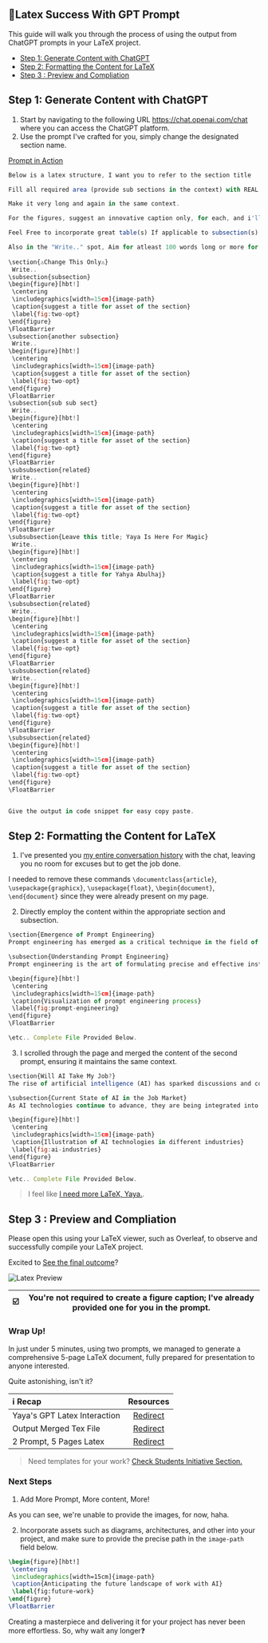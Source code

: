 ## 🤖Latex Success With GPT Prompt

This guide will walk you through the process of using the output from ChatGPT prompts in your LaTeX project.

- [Step 1: Generate Content with ChatGPT](#step-1-generate-content-with-chatgpt)
- [Step 2: Formatting the Content for LaTeX](#step-2-formatting-the-content-for-latex)
- [Step 3 : Preview and Compliation](#step-3--preview-and-compliation)


## Step 1: Generate Content with ChatGPT

1. Start by navigating to the following URL https://chat.openai.com/chat where you can access the ChatGPT platform.
2. Use the prompt I've crafted for you, simply change the designated section name.

[Prompt in Action](https://chat.openai.com/share/4fe9d0ca-b104-4eea-b904-9b0a6c7360d5)

```js
Below is a latex structure, I want you to refer to the section title  

Fill all required area (provide sub sections in the context) with REAL content

Make it very long and again in the same context.

For the figures, suggest an innovative caption only, for each, and i'll include the assets myself.

Feel Free to incorporate great table(s) If applicable to subsection(s) to mix the structure.

Also in the "Write.." spot, Aim for atleast 100 words long or more for each.
 
\section{⚠️Change This Only⚠️}
 Write..
\subsection{subsection}
\begin{figure}[hbt!]
 \centering
 \includegraphics[width=15cm]{image-path}
 \caption{suggest a title for asset of the section}
 \label{fig:two-opt}
\end{figure}
\FloatBarrier
\subsection{another subsection}
 Write..
\begin{figure}[hbt!]
 \centering
 \includegraphics[width=15cm]{image-path}
 \caption{suggest a title for asset of the section}
 \label{fig:two-opt}
\end{figure}
\FloatBarrier
\subsection{sub sub sect}
 Write..
\begin{figure}[hbt!]
 \centering
 \includegraphics[width=15cm]{image-path}
 \caption{suggest a title for asset of the section}
 \label{fig:two-opt}
\end{figure}
\FloatBarrier
\subsubsection{related}
 Write..
\begin{figure}[hbt!]
 \centering
 \includegraphics[width=15cm]{image-path}
 \caption{suggest a title for asset of the section}
 \label{fig:two-opt}
\end{figure}
\FloatBarrier
\subsubsection{Leave this title; Yaya Is Here For Magic}
 Write..
\begin{figure}[hbt!]
 \centering
 \includegraphics[width=15cm]{image-path}
 \caption{suggest a title for Yahya Abulhaj}
 \label{fig:two-opt}
\end{figure}
\FloatBarrier
\subsubsection{related}
 Write..
\begin{figure}[hbt!]
 \centering
 \includegraphics[width=15cm]{image-path}
 \caption{suggest a title for asset of the section}
 \label{fig:two-opt}
\end{figure}
\FloatBarrier
\subsubsection{related}
 Write..
\begin{figure}[hbt!]
 \centering
 \includegraphics[width=15cm]{image-path}
 \caption{suggest a title for asset of the section}
 \label{fig:two-opt}
\end{figure}
\FloatBarrier
\subsubsection{related}
\begin{figure}[hbt!]
 \centering
 \includegraphics[width=15cm]{image-path}
 \caption{suggest a title for asset of the section}
 \label{fig:two-opt}
\end{figure}
\FloatBarrier


Give the output in code snippet for easy copy paste.
```

## Step 2: Formatting the Content for LaTeX

1. I've presented you [my entire conversation history](https://chat.openai.com/share/2754c1e6-7c80-4199-96e6-73c3cbea7ebe) with the chat, leaving you no room for excuses but to get the job done.


I needed to remove these commands `\documentclass{article}`, `\usepackage{graphicx}`, `\usepackage{float}`, `\begin{document}`, `\end{document}` since they were already present on my page. 


2. Directly employ the content within the appropriate section and subsection.

```js
\section{Emergence of Prompt Engineering}
Prompt engineering has emerged as a critical technique in the field of natural language processing. It involves carefully crafting prompts or instructions to guide language models' responses. This section explores the various aspects of prompt engineering and its significance in improving model outputs.

\subsection{Understanding Prompt Engineering}
Prompt engineering is the art of formulating precise and effective instructions for language models. It requires a deep understanding of the model's behavior and its biases. Researchers and practitioners often experiment with different prompts to achieve desired outcomes. Techniques such as prompt templates, role-playing, and domain-specific instructions fall under this category.

\begin{figure}[hbt!]
 \centering
 \includegraphics[width=15cm]{image-path}
 \caption{Visualization of prompt engineering process}
 \label{fig:prompt-engineering}
\end{figure}
\FloatBarrier

\etc.. Complete File Provided Below.
```

3. I scrolled through the page and merged the content of the second prompt, ensuring it maintains the same context.

```js
\section{Will AI Take My Job?}
The rise of artificial intelligence (AI) has sparked discussions and concerns about its potential impact on the job market. This section delves into the complex topic of whether AI will replace human jobs and explores various perspectives and factors associated with this issue.

\subsection{Current State of AI in the Job Market}
As AI technologies continue to advance, they are being integrated into various industries and sectors. From manufacturing to customer service, AI-powered solutions are becoming more prevalent, automating tasks that were traditionally performed by humans.

\begin{figure}[hbt!]
 \centering
 \includegraphics[width=15cm]{image-path}
 \caption{Illustration of AI technologies in different industries}
 \label{fig:ai-industries}
\end{figure}
\FloatBarrier

\etc.. Complete File Provided Below.
```

> I feel like [I need more LaTeX, Yaya.](learntex.md).

## Step 3 : Preview and Compliation

Please open this using your LaTeX viewer, such as Overleaf, to observe and successfully compile your LaTeX project.

Excited to [See the final outcome](https://github.com/yaya2devops/bachelor-guide/blob/main/docs/images/latex/2-prompt-5-pages.pdf)?

![Latex Preview](images/latex/wow-latex.png)

| ☑️        |  You're not required to create a figure caption; I've already provided one for you in the prompt.      |
|:---------------|:------------------------:|


### Wrap Up!

In just under 5 minutes, using two prompts, we managed to generate a comprehensive 5-page LaTeX document, fully prepared for presentation to anyone interested. 

Quite astonishing, isn't it?

| :information_source: Recap        | Resources      |
|:---------------|:------------------------:|
|Yaya's GPT Latex Interaction| [Redirect](https://chat.openai.com/share/2754c1e6-7c80-4199-96e6-73c3cbea7ebe) |
|Output Merged Tex File|[Redirect](https://github.com/yaya2devops/bachelor-guide/blob/main/docs/images/latex/2-prompt-5-pages.tex)|
| 2 Prompt, 5  Pages Latex|[Redirect](https://github.com/yaya2devops/bachelor-guide/blob/main/docs/images/latex/2-prompt-5-pages.pdf)|

> Need templates for your work? [Check Students Initiative Section.](https://istic.computer-engineering.tech/?#/ISTIC_Materials)

### Next Steps

1. Add More Prompt, More content, More!

As you can see, we're unable to provide the images, for now, haha.

2.  Incorporate assets such as diagrams, architectures, and other into your project, and make sure to provide the precise path in the `image-path` field below.

```tex
\begin{figure}[hbt!]
 \centering
 \includegraphics[width=15cm]{image-path}
 \caption{Anticipating the future landscape of work with AI}
 \label{fig:future-work}
\end{figure}
\FloatBarrier
```

Creating a masterpiece and delivering it for your project has never been more effortless. So, why wait any longer❓




